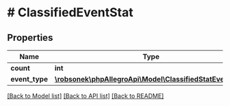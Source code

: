# # ClassifiedEventStat

## Properties

Name | Type | Description | Notes
------------ | ------------- | ------------- | -------------
**count** | **int** |  | [optional]
**event_type** | [**\robsonek\phpAllegroApi\Model\ClassifiedStatEventType**](ClassifiedStatEventType.md) |  | [optional]

[[Back to Model list]](../../README.md#models) [[Back to API list]](../../README.md#endpoints) [[Back to README]](../../README.md)
